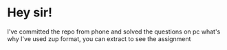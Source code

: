 # Hey sir!
I've committed the repo from phone and solved the questions on pc what's why I've used zup format, you can extract to see the assignment
